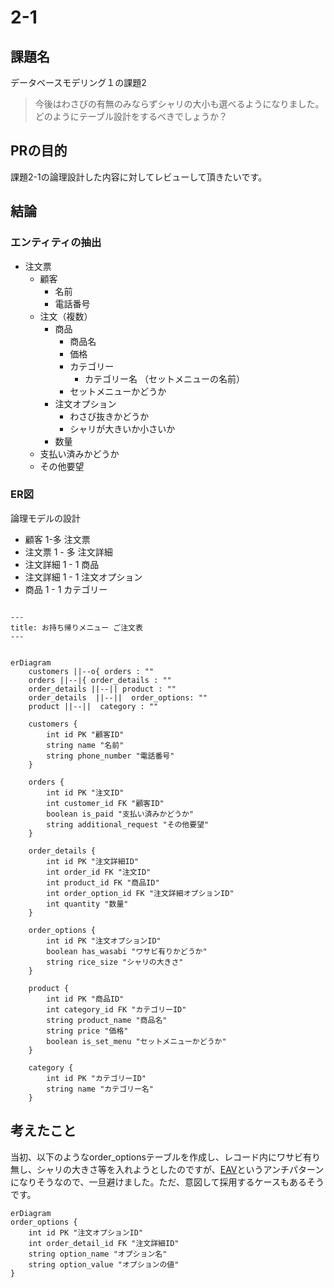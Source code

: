 # 2-1
## 課題名
データベースモデリング１の課題2
> 今後はわさびの有無のみならずシャリの大小も選べるようになりました。
どのようにテーブル設計をするべきでしょうか？

## PRの目的
課題2-1の論理設計した内容に対してレビューして頂きたいです。

## 結論

### エンティティの抽出
- 注文票
    - 顧客
        - 名前
        - 電話番号
    - 注文（複数）
        - 商品
            - 商品名
            - 価格
            - カテゴリー
                - カテゴリー名 （セットメニューの名前）
            - セットメニューかどうか
        - 注文オプション
            - わさび抜きかどうか
            - シャリが大きいか小さいか
        - 数量
    - 支払い済みかどうか
    - その他要望



### ER図
論理モデルの設計
- 顧客 1-多 注文票
- 注文票 1 - 多 注文詳細
- 注文詳細 1 - 1 商品
- 注文詳細 1 - 1 注文オプション
- 商品 1 - 1 カテゴリー




```mermaid

---
title: お持ち帰りメニュー ご注文表
---


erDiagram
    customers ||--o{ orders : ""
    orders ||--|{ order_details : ""
    order_details ||--|| product : ""
    order_details  ||--||  order_options: ""
    product ||--||  category : ""

    customers {
        int id PK "顧客ID"
        string name "名前"
        string phone_number "電話番号"
    }

    orders {
        int id PK "注文ID"
        int customer_id FK "顧客ID"
        boolean is_paid "支払い済みかどうか"
        string additional_request "その他要望"
    }

    order_details {
        int id PK "注文詳細ID"
        int order_id FK "注文ID"
        int product_id FK "商品ID"
        int order_option_id FK "注文詳細オプションID"
        int quantity "数量"
    }

    order_options {
        int id PK "注文オプションID"
        boolean has_wasabi "ワサビ有りかどうか"
        string rice_size "シャリの大きさ"
    }

    product {
        int id PK "商品ID"
        int category_id FK "カテゴリーID"
        string product_name "商品名"
        string price "価格"
        boolean is_set_menu "セットメニューかどうか"
    }

    category {
        int id PK "カテゴリーID"
        string name "カテゴリー名"
    }
```

## 考えたこと
当初、以下のようなorder_optionsテーブルを作成し、レコード内にワサビ有り無し、シャリの大きさ等を入れようとしたのですが、[EAV](https://zenn.dev/kingdom0927/articles/0c1d4483409db4)というアンチパターンになりそうなので、一旦避けました。ただ、意図して採用するケースもあるそうです。


```mermaid
erDiagram
order_options {
    int id PK "注文オプションID"
    int order_detail_id FK "注文詳細ID"
    string option_name "オプション名"
    string option_value "オプションの値"
}
```

